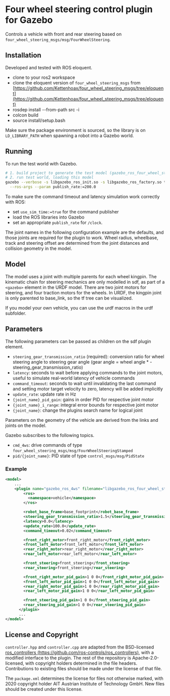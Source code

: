 # Four wheel steering control plugin for Gazebo

Controls a vehicle with front and rear steering based on `four_wheel_steering_msgs/msg/FourWheelSteering`.

## Installation

Developed and tested with ROS eloquent.

* clone to your ros2 workspace
* clone the eloquent version of `four_wheel_steering_msgs` from [https://github.com/Kettenhoax/four_wheel_steering_msgs/tree/eloquent](https://github.com/Kettenhoax/four_wheel_steering_msgs/tree/eloquent)
* rosdep install --from-path src -i
* colcon build
* source install/setup.bash

Make sure the package environment is sourced, so the library is on `LD_LIBRARY_PATH` when spawning a robot into a Gazebo world.

## Running

To run the test world with Gazebo.

```bash
# 1. build project to generate the test model (gazebo_ros_four_wheel_steering_test_vehicle)
# 2. run test world, loading this model
gazebo --verbose -s libgazebo_ros_init.so -s libgazebo_ros_factory.so test/worlds/gazebo_ros_four_wheel_steering.world \
  --ros-args --param publish_rate:=200.0
```

To make sure the command timeout and latency simulation work correctly with ROS:

* set `use_sim_time:=true` for the command publisher
* load the ROS libraries into Gazebo
* set an appropriate `publish_rate` for `/clock`.

The joint names in the following configuration example are the defaults, and those joints are required for the plugin to work.
Wheel radius, wheelbase, track and steering offset are determined from the joint distances and collision geometry in the model.

## Model

The model uses a joint with multiple parents for each wheel kingpin.
The kinematic chain for steering mechanics are only modelled in sdf, as part of a `<gazebo>` element in the URDF model.
There are two joint motors for steering, and four traction motors for the wheels.
In URDF, the kingpin joint is only parented to base_link, so the tf tree can be visualized.

If you model your own vehicle, you can use the urdf macros in the urdf subfolder.

## Parameters

The following parameters can be passed as children on the sdf plugin element.

* `steering_gear_transmission_ratio` (required): conversion ratio for wheel steering angle to steering gear angle (gear angle = wheel angle * -steering_gear_transmission_ratio)
* `latency`: seconds to wait before applying commands to the joint motors, useful to simulate real-world latency of vehicle commands
* `command_timeout`: seconds to wait until invalidating the last command and setting motor target velocity to zero, latency will be added implicitly
* `update_rate`: update rate in Hz
* `{joint_name}_pid_gain`: gains in order PID for respective joint motor
* `{joint_name}_i_range`: integral error bounds for respective joint motor
* `{joint_name}`: change the plugins search name for logical joint

Parameters on the geometry of the vehicle are derived from the links and joints on the model.

Gazebo subscribes to the following topics.

* `cmd_4ws`: drive commands of type `four_wheel_steering_msgs/msg/FourWheelSteeringStamped`
* `pid/{joint_name}`: PID state of type `control_msgs/msg/PidState`

### Example

```xml
<model>
    ...
    <plugin name="gazebo_ros_4ws" filename="libgazebo_ros_four_wheel_steering.so">
        <ros>
          <namespace>vehicle</namespace>
        </ros>

        <robot_base_frame>base_footprint</robot_base_frame>
        <steering_gear_transmission_ratio>1.5</steering_gear_transmission_ratio>
        <latency>0.0</latency>
        <update_rate>100.0</update_rate>
        <command_timeout>0.02</command_timeout>

        <front_right_motor>front_right_motor</front_right_motor>
        <front_left_motor>front_left_motor</front_left_motor>
        <rear_right_motor>rear_right_motor</rear_right_motor>
        <rear_left_motor>rear_left_motor</rear_left_motor>

        <front_steering>front_steering</front_steering>
        <rear_steering>front_steering</rear_steering>

        <front_right_motor_pid_gain>1 0 0</front_right_motor_pid_gain>
        <front_left_motor_pid_gain>1 0 0</front_left_motor_pid_gain>
        <rear_right_motor_pid_gain>1 0 0</rear_right_motor_pid_gain>
        <rear_left_motor_pid_gain>1 0 0</rear_left_motor_pid_gain>

        <front_steering_pid_gain>1 0 0</front_steering_pid_gain>
        <rear_steering_pid_gain>1 0 0</rear_steering_pid_gain>
      </plugin>
      ...
</model>
```

## License and Copyright

`controller.hpp` and `controller.cpp` are adapted from the BSD-licensed [ros_controllers (https://github.com/ros-controls/ros_controllers)](https://github.com/ros-controls/ros_controllers), with a modified interface to the plugin.
The rest of the repository is Apache-2.0-licensed, with copyright holders determined in the file headers.
Contributions to existing files should be made under the license of that file.

The `package.xml` determines the license for files not otherwise marked, with 2020 copyright holder AIT Austrian Institute of Technology GmbH.
New files should be created under this license.